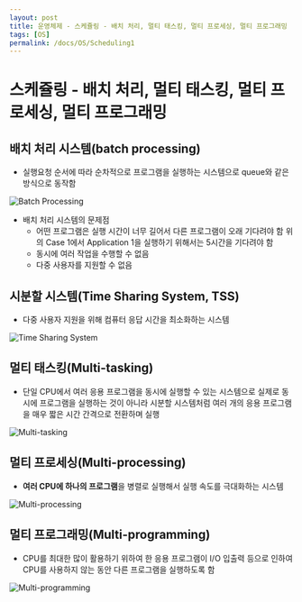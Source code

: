 ```yaml
---
layout: post
title: 운영체제 - 스케쥴링 - 배치 처리, 멀티 태스킹, 멀티 프로세싱, 멀티 프로그래밍
tags: [OS]
permalink: /docs/OS/Scheduling1
---
```


# 스케쥴링 - 배치 처리, 멀티 태스킹, 멀티 프로세싱, 멀티 프로그래밍

## 배치 처리 시스템(batch processing)

- 실행요청 순서에 따라 순차적으로 프로그램을 실행하는 시스템으로 queue와 같은 방식으로 동작함

![Batch Processing](https://s3.ap-northeast-2.amazonaws.com/static.gracieuxyh.dev/os/batch.png)

- 배치 처리 시스템의 문제점
  - 어떤 프로그램은 실행 시간이 너무 길어서 다른 프로그램이 오래 기다려야 함
    위의 Case 1에서 Application 1을 실행하기 위해서는 5시간을 기다려야 함
  - 동시에 여러 작업을 수행할 수 없음
  - 다중 사용자를 지원할 수 없음

## 시분할 시스템(Time Sharing System, TSS)

- 다중 사용자 지원을 위해 컴퓨터 응답 시간을 최소화하는 시스템

![Time Sharing System](https://s3.ap-northeast-2.amazonaws.com/static.gracieuxyh.dev/os/time-sharing.png)

## 멀티 태스킹(Multi-tasking)

- 단일 CPU에서 여러 응용 프로그램을 동시에 실행할 수 있는 시스템으로 실제로 동시에 프로그램을 실행하는 것이 아니라 시분할 시스템처럼 여러 개의 응용 프로그램을 매우 짧은 시간 간격으로 전환하며 실행

![Multi-tasking](https://s3.ap-northeast-2.amazonaws.com/static.gracieuxyh.dev/os/multi-tasking.png)

## 멀티 프로세싱(Multi-processing)

- **여러 CPU에 하나의 프로그램**을 병렬로 실행해서 실행 속도를 극대화하는 시스템

![Multi-processing](https://s3.ap-northeast-2.amazonaws.com/static.gracieuxyh.dev/os/multi-processing.png)

## 멀티 프로그래밍(Multi-programming)

- CPU를 최대한 많이 활용하기 위하여 한 응용 프로그램이 I/O 입출력 등으로 인하여 CPU를 사용하지 않는 동안 다른 프로그램을 실행하도록 함

![Multi-programming](https://s3.ap-northeast-2.amazonaws.com/static.gracieuxyh.dev/os/multi-programming.png)

